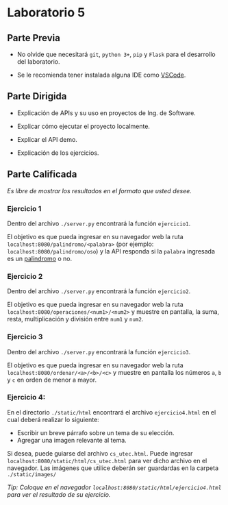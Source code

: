 # Laboratorio 5

## Parte Previa

- No olvide que necesitará `git`, `python 3+`, `pip` y `Flask` para el desarrollo del laboratorio.

- Se le recomienda tener instalada alguna IDE como [VSCode](https://code.visualstudio.com/download).

## Parte Dirigida

- Explicación de APIs y su uso en proyectos de Ing. de Software.

- Explicar cómo ejecutar el proyecto localmente.

- Explicar el API demo.

- Explicación de los ejercicios.

## Parte Calificada

*Es libre de mostrar los resultados en el formato que usted desee.*

### Ejercicio 1

Dentro del archivo `./server.py` encontrará la función `ejercicio1`. 

El objetivo es que pueda ingresar en su navegador web la ruta `localhost:8080/palindromo/<palabra>` (por ejemplo: `localhost:8080/palindromo/oso`) y la API responda si la `palabra` ingresada es un [palíndromo](https://es.wikipedia.org/wiki/Pal%C3%ADndromo) o no.

### Ejercicio 2

Dentro del archivo `./server.py` encontrará la función `ejercicio2`.

El objetivo es que pueda ingresar en su navegador web la ruta `localhost:8080/operaciones/<num1>/<num2>` y muestre en pantalla, la suma, resta, multiplicación y división entre `num1` y `num2`.

### Ejercicio 3
Dentro del archivo `./server.py` encontrará la función `ejercicio3`.

El objetivo es que pueda ingresar en su navegador web la ruta `localhost:8080/ordenar/<a>/<b>/<c>` y muestre en pantalla los números `a`, `b` y `c` en orden de menor a mayor.

### Ejercicio 4:
En el directorio `./static/html` encontrará el archivo `ejercicio4.html` en el cual deberá realizar lo siguiente:

- Escribir un breve párrafo sobre un tema de su elección.
- Agregar una imagen relevante al tema.

Si desea, puede guiarse del archivo `cs_utec.html`. Puede ingresar `localhost:8080/static/html/cs_utec.html` para ver dicho archivo en el navegador. Las imágenes que utilice deberán ser guardardas en la carpeta `./static/images/`

*Tip: Coloque en el navegador `localhost:8080/static/html/ejercicio4.html` para ver el resultado de su ejercicio.*
